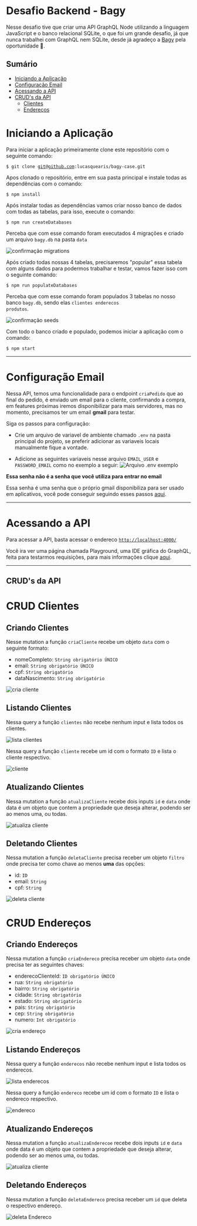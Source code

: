 # Desafio Backend - Bagy

Nesse desafio tive que criar uma API GraphQL Node utilizando a linguagem JavaScript e o banco relacional SQLite, o que foi um grande desafio, já que nunca trabalhei com GraphQL nem SQLite, desde já agradeço a [Bagy](https://www.bagy.com.br/) pela oportunidade :rocket:.

## Sumário

- [Iniciando a Aplicação](#initApp)
- [Configuração Email](#initEmail)
- [Acessando a API](#initApi)
- [CRUD's da API](#crud)
  - [Clientes](#crudClient)
  - [Endereços](#crudEndereco)

# <a name="initApp"></a> Iniciando a Aplicação

Para iniciar a aplicação primeiramente clone este repositório com o seguinte comando:

<code>$ git clone git@github.com:lucasquearis/bagy-case.git </code>

Apos clonado o repositório, entre em sua pasta principal e instale todas as dependências com o comando:

<code>$ npm install </code>

Após instalar todas as dependências vamos criar nosso banco de dados com todas as tabelas, para isso, execute o comando:

<code>$ npm run createDatabases </code>

Perceba que com esse comando foram executados 4 migrações e criado um arquivo <code>bagy.db</code> na pasta <code>data</code>

![confirmação migrations](/imagens/migrationsConfirm.png)

Após criado todas nossas 4 tabelas, precisaremos "popular" essa tabela com alguns dados para podermos trabalhar e testar, vamos fazer isso com o seguinte comando:

<code>$ npm run populateDatabases</code>

Perceba que com esse comando foram populados 3 tabelas no nosso banco <code>bagy.db</code>, sendo elas <code>clientes enderecos produtos</code>.

![confirmação seeds](/imagens/seedConfirm.png)

Com todo o banco criado e populado, podemos iniciar a aplicação com o comando:

<code>$ npm start</code>

<hr>

# <a name="initEmail"></a> Configuração Email

Nessa API, temos uma funcionalidade para o endpoint <code>criaPedido</code> que ao final do pedido, é enviado um email para o cliente, confirmando a compra, em features próximas iremos disponibilizar para mais servidores, mas no momento, precisamos ter um email **gmail** para testar.

Siga os passos para configuração:

- Crie um arquivo de variavel de ambiente chamado <code>.env</code> na pasta principal do projeto, se preferir adicionar as variaveis locais manualmente fique a vontade.

- Adicione as seguintes variaveis nesse arquivo <code>EMAIL_USER</code> e <code>PASSWORD_EMAIL</code> como no exemplo a seguir:
![Arquivo .env exemplo](/imagens/dotEnvExample.png)

**Essa senha não é a senha que você utiliza para entrar no email**

Essa senha é uma senha que o próprio gmail disponibiliza para ser usado em aplicativos, você pode conseguir seguindo esses passos [aqui](https://support.google.com/accounts/answer/185833?hl=pt-BR).

<hr>

# <a name="initApi"></a> Acessando a API

Para acessar a API, basta acessar o endereco <code><http://localhost:4000/></code>

Você ira ver uma página chamada Playground, uma IDE gráfica do GraphQL, feita para testarmos requisições, para mais informações clique [aqui](https://www.apollographql.com/docs/apollo-server/v2/testing/graphql-playground/).

<hr>

## <a name="crud"></a> CRUD's da API

# <a name="crudClient"></a> CRUD Clientes

## Criando Clientes

Nesse mutation a função <code>criaCliente</code> recebe um objeto <code>data</code> com o seguinte formato:

- nomeCompleto: <code>String obrigatório ÚNICO</code>
- email: <code>String obrigatório ÚNICO</code>
- cpf: <code>String obrigatório</code>
- dataNascimento: <code>String obrigatório</code>

![cria cliente](/imagens/createClientExample.png)

## Listando Clientes

Nessa query a função <code>clientes</code> não recebe nenhum input e lista todos os clientes.

![lista clientes](/imagens/clientesExample.png)

Nessa query a função <code>cliente</code> recebe um id com o formato <code>ID</code> e lista o cliente respectivo.

![cliente](/imagens/clienteExample.png)

## Atualizando Clientes

Nessa mutation a função <code>atualizaCliente</code> recebe dois inputs <code>id</code> e <code>data</code> onde data é um objeto que contem a propriedade que deseja alterar, podendo ser ao menos uma, ou todas.

![atualiza cliente](/imagens/atualizaClientExample.png)

## Deletando Clientes

Nessa mutation a função <code>deletaCliente</code> precisa receber um objeto <code>filtro</code> onde precisa ter como chave ao menos **uma** das opções:

- id: <code>ID</code>
- email: <code>String</code>
- cpf: <code>String</code>

![deleta cliente](/imagens/deletaClienteExample.png)

# <a name="crudEndereco"></a> CRUD Endereços

## Criando Endereços

Nessa mutation a função <code>criaEndereco</code> precisa receber um objeto <code>data</code> onde precisa ter as seguintes chaves:

- enderecoClienteId: <code>ID obrigatório ÚNICO</code>
- rua: <code>String obrigatório</code>
- bairro: <code>String obrigatório</code>
- cidade: <code>String obrigatório</code>
- estado: <code>String obrigatório</code>
- pais: <code>String obrigatório</code>
- cep: <code>String obrigatório</code>
- numero: <code>Int obrigatório</code>

![cria endereço](/imagens/criaEnderecoExample.png)

## Listando Endereços

Nessa query a função <code>enderecos</code> não recebe nenhum input e lista todos os enderecos.

![lista enderecos](/imagens/enderecosExample.png)

Nessa query a função <code>endereco</code> recebe um id com o formato <code>ID</code> e lista o endereco respectivo.

![endereco](/imagens/enderecoExample.png)

## Atualizando Endereços

Nessa mutation a função <code>atualizaEnderecoe</code> recebe dois inputs <code>id</code> e <code>data</code> onde data é um objeto que contem a propriedade que deseja alterar, podendo ser ao menos uma, ou todas.

![atualiza cliente](/imagens/atualizaEnderecoExample.png)

## Deletando Endereços

Nessa mutation a função <code>deletaEndereco</code> precisa receber um <code>id</code> que deleta o respectivo endereço.

![deleta Endereco](/imagens/deletaEnderecoExample.png)
